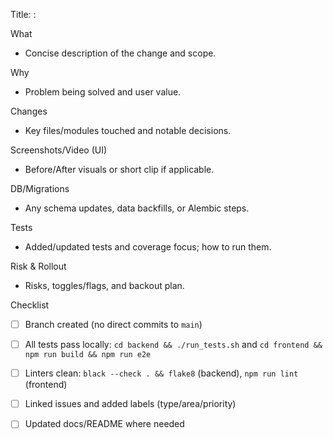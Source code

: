 Title: <area>: <short summary>

What
- Concise description of the change and scope.

Why
- Problem being solved and user value.

Changes
- Key files/modules touched and notable decisions.

Screenshots/Video (UI)
- Before/After visuals or short clip if applicable.

DB/Migrations
- Any schema updates, data backfills, or Alembic steps.

Tests
- Added/updated tests and coverage focus; how to run them.

Risk & Rollout
- Risks, toggles/flags, and backout plan.

Checklist
- [ ] Branch created (no direct commits to `main`)
- [ ] All tests pass locally: `cd backend && ./run_tests.sh` and `cd frontend && npm run build && npm run e2e`
- [ ] Linters clean: `black --check . && flake8` (backend), `npm run lint` (frontend)
- [ ] Linked issues and added labels (type/area/priority)
- [ ] Updated docs/README where needed

